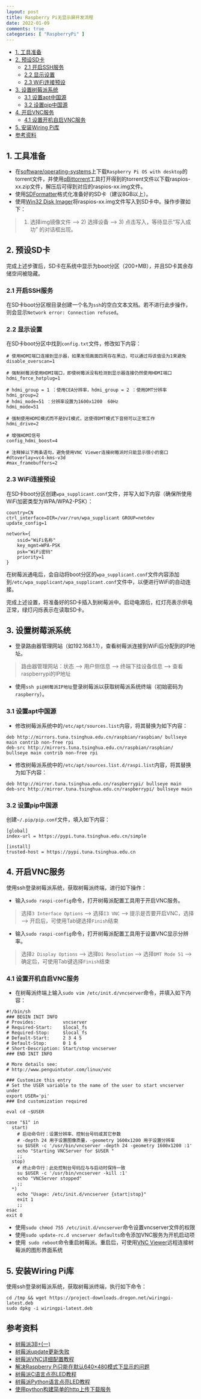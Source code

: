 ```yaml
---
layout: post
title: Raspberry Pi无显示屏开发流程
date: 2022-01-09
comments: true
categories: [ "RaspberryPi" ]
---
```


- [1. 工具准备](#1-工具准备)
- [2. 预设SD卡](#2-预设sd卡)
  - [2.1 开启SSH服务](#21-开启ssh服务)
  - [2.2 显示设置](#22-显示设置)
  - [2.3 WiFi连接预设](#23-wifi连接预设)
- [3. 设置树莓派系统](#3-设置树莓派系统)
  - [3.1 设置apt中国源](#31-设置apt中国源)
  - [3.2 设置pip中国源](#32-设置pip中国源)
- [4. 开启VNC服务](#4-开启vnc服务)
  - [4.1 设置开机自启VNC服务](#41-设置开机自启vnc服务)
- [5. 安装Wiring Pi库](#5-安装wiring-pi库)
- [参考资料](#参考资料)

## 1. 工具准备

* 在[software/operating-systems](https://www.raspberrypi.com/software/operating-systems)上下载`Raspberry Pi OS with desktop`的torrent文件，并使用[qBittorrent](https://github.com/qbittorrent/qBittorrent/tags)工具打开得到的torrent文件以下载raspios-xx.zip文件，解压后可得到对应的raspios-xx.img文件。
* 使用[SDFormatter](https://www.sdcard.org/downloads/formatter/eula_windows)格式化准备好的SD卡（建议8GB以上）。
* 使用[Win32 Disk Imager](https://sourceforge.net/projects/win32diskimager)将raspios-xx.img文件写入到SD卡中。操作步骤如下：
>1) 选择img镜像文件 --> 2) 选择设备 --> 3) 点击写入，等待显示“写入成功” 的对话框出现。

## 2. 预设SD卡
完成上述步骤后，SD卡在系统中显示为boot分区（200+MB），并且SD卡其余存储空间被隐藏。

### 2.1 开启SSH服务
在SD卡boot分区根目录创建一个名为`ssh`的空白文本文档。若不进行此步操作，则会显示`Network error: Connection refused`。

### 2.2 显示设置
在SD卡boot分区中找到`config.txt`文件，修改如下内容：

```shell
# 使用HDMI端口连接到显示器，如果发现画面四周存在黑边，可以通过将该值设为1来避免
disable_overscan=1

# 强制树莓派使用HDMI端口，即使树莓派没有检测到显示器连接仍然使用HDMI端口
hdmi_force_hotplug=1

# hdmi_group = 1 ：使用CEA分辨率，hdmi_group = 2 ：使用DMT分辨率
hdmi_group=2
# hdmi_mode=51 ：分辨率设置为1600x1200  60Hz
hdmi_mode=51

# 强制使用HDMI模式而不是DVI模式，这使得DMT模式下音频可以正常工作
hdmi_drive=2

# 增强HDMI信号
config_hdmi_boost=4

# 注释掉以下两条语句，避免使用VNC Viewer连接树莓派时只能显示很小的窗口
#dtoverlay=vc4-kms-v3d
#max_framebuffers=2
```

### 2.3 WiFi连接预设
在SD卡boot分区创建`wpa_supplicant.conf`文件，并写入如下内容（确保所使用WiFi加密类型为WPA/WPA2-PSK）：

```shell
country=CN
ctrl_interface=DIR=/var/run/wpa_supplicant GROUP=netdev
update_config=1

network={
    ssid="WiFi名称"
    key_mgmt=WPA-PSK
    psk="WiFi密码"
    priority=1
}
```

在树莓派通电后，会自动将boot分区的`wpa_supplicant.conf`文件内容添加到`/etc/wpa_supplicant/wpa_supplicant.conf`文件中，以便进行WiFi的自动连接。

完成上述设置，将准备好的SD卡插入到树莓派中。启动电源后，红灯亮表示供电正常，绿灯闪烁表示在读取SD卡。

## 3. 设置树莓派系统

* 登录路由器管理网站（如192.168.1.1），查看树莓派连接到WiFi后分配到的IP地址。
> 路由器管理网站：状态 --> 用户侧信息 --> 终端下挂设备信息 --> 查看raspberrypi的IP地址
* 使用`ssh pi@树莓派IP地址`登录树莓派以获取树莓派系统终端（初始密码为`raspberry`）。

### 3.1 设置apt中国源
* 修改树莓派系统中的`/etc/apt/sources.list`内容，将其替换为如下内容：
```shell
deb http://mirrors.tuna.tsinghua.edu.cn/raspbian/raspbian/ bullseye main contrib non-free rpi
deb-src http://mirrors.tuna.tsinghua.edu.cn/raspbian/raspbian/ bullseye main contrib non-free rpi
```
* 修改树莓派系统中的`/etc/apt/sources.list.d/raspi.list`内容，将其替换为如下内容：
```shell
deb http://mirror.tuna.tsinghua.edu.cn/raspberrypi/ bullseye main
deb-src http://mirror.tuna.tsinghua.edu.cn/raspberrypi/ bullseye main
```

### 3.2 设置pip中国源
创建`~/.pip/pip.conf`文件，填入如下内容：
```shell
[global]
index-url = https://pypi.tuna.tsinghua.edu.cn/simple

[install]
trusted-host = https://pypi.tuna.tsinghua.edu.cn
```

## 4. 开启VNC服务
使用ssh登录树莓派系统，获取树莓派终端，进行如下操作：
* 输入`sudo raspi-config`命令，打开树莓派配置工具用于开启VNC服务。
> 选择`3 Interface Options` --> 选择`I3 VNC` --> 提示是否要开启VNC，选择<Yes> --> 开启后，可使用Tab键选择`Finish`结束
* 输入`sudo raspi-config`命令，打开树莓派配置工具用于设置VNC显示分辨率。
> 选择`2 Display Options` --> 选择`D1 Resolution` --> 选择`DMT Mode 51` --> 确定<OK>后，可使用Tab键选择`Finish`结束

### 4.1 设置开机自启VNC服务
* 在树莓派终端上输入`sudo vim /etc/init.d/vncserver`命令，并填入如下内容：

```shell
#!/bin/sh
### BEGIN INIT INFO
# Provides:          vncserver
# Required-Start:    $local_fs
# Required-Stop:     $local_fs
# Default-Start:     2 3 4 5
# Default-Stop:      0 1 6
# Short-Description: Start/stop vncserver
### END INIT INFO
 
# More details see:
# http://www.penguintutor.com/linux/vnc
 
### Customize this entry
# Set the USER variable to the name of the user to start vncserver under
export USER='pi'
### End customization required
 
eval cd ~$USER
 
case "$1" in
  start)
    # 启动命令行：设置分辨率、控制台号码或其它参数
    # -depth 24 用于设置图像质量，-geometry 1600x1200 用于设置分辨率
    su $USER -c '/usr/bin/vncserver -depth 24 -geometry 1600x1200 :1'
    echo "Starting VNCServer for $USER "
    ;;
  stop)
    # 终止命令行：此处控制台号码应与与启动时保持一致
    su $USER -c '/usr/bin/vncserver -kill :1'
    echo "VNCServer stopped"
    ;;
  *)
    echo "Usage: /etc/init.d/vncserver {start|stop}"
    exit 1
    ;;
esac
exit 0
```

* 使用`sudo chmod 755 /etc/init.d/vncserver`命令设置vncserver文件的权限
* 使用`sudo update-rc.d vncserver defaults`命令添加VNC服务为开机启动项
* 使用` sudo reboot`命令重启树莓派。重启后，可使用[VNC Viewer](https://www.realvnc.com/en/connect/download/viewer)远程连接树莓派的图形界面系统

## 5. 安装Wiring Pi库
使用ssh登录树莓派系统，获取树莓派终端，执行如下命令：
```shell
cd /tmp && wget https://project-downloads.drogon.net/wiringpi-latest.deb
sudo dpkg -i wiringpi-latest.deb
```

## 参考资料

* [树莓派3B+(一)](https://www.cnblogs.com/cruelty_angel/p/10705511.html)
* [树莓派update更新失败](https://www.jianshu.com/p/6d770d913d69)
* [树莓派VNC详细配置教程](https://www.cnblogs.com/mlzheng/p/15670314.html)
* [解决Raspberry Pi只能在默认640×480模式下显示的问题](http://www.roboby.com/raspberry-pi-640x480.html)
* [树莓派C语言点亮LED教程](https://www.cnblogs.com/JiYF/p/12459640.html)
* [树莓派Python语言点亮LED教程](https://blog.csdn.net/github_35160620/article/details/52140967)
* [使用python构建简单的http上传下载服务](https://github.com/freelamb/simple_http_server)
